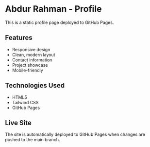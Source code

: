 # Abdur Rahman - Profile

This is a static profile page deployed to GitHub Pages.

## Features

- Responsive design
- Clean, modern layout
- Contact information
- Project showcase
- Mobile-friendly

## Technologies Used

- HTML5
- Tailwind CSS
- GitHub Pages

## Live Site

The site is automatically deployed to GitHub Pages when changes are pushed to the main branch.
